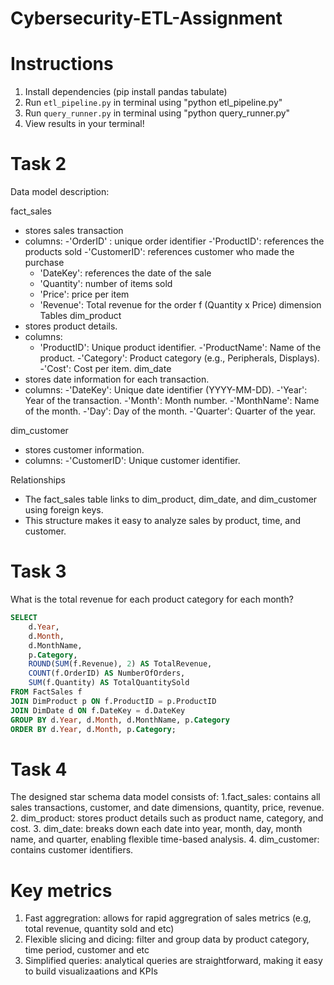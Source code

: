 # Cybersecurity-ETL-Assignment

# Instructions 

1. Install dependencies  (pip install pandas tabulate)
2. Run `etl_pipeline.py`  in terminal using "python etl_pipeline.py"
3. Run `query_runner.py` in terminal using "python query_runner.py"
4. View results in your terminal!


# Task 2

Data model description:

fact_sales
- stores sales transaction 
- columns:
    -'OrderID' : unique order identifier 
    -'ProductID': references the products sold 
    -'CustomerID': references customer who made the purchase 
    - 'DateKey': references the date of the sale 
    - 'Quantity': number of items sold 
    - 'Price': price per item 
    - 'Revenue': Total revenue for the order f
    (Quantity x Price)
dimension Tables
dim_product
- stores product details.
- columns:
  - 'ProductID': Unique product identifier.
  -'ProductName': Name of the product.
  -'Category': Product category (e.g., Peripherals, Displays).
  -'Cost': Cost per item.
dim_date
- stores date information for each transaction.
- columns:
  -'DateKey': Unique date identifier (YYYY-MM-DD).
  -'Year': Year of the transaction.
  -'Month': Month number.
  -'MonthName': Name of the month.
  -'Day': Day of the month.
  -'Quarter': Quarter of the year.

dim_customer
- stores customer information.
- columns:
  -'CustomerID': Unique customer identifier.

Relationships
- The fact_sales table links to dim_product, dim_date, and dim_customer using foreign keys.
- This structure makes it easy to analyze sales by product, time, and customer.
            
# Task 3

What is the total revenue for each product category for each month?
```sql
SELECT 
    d.Year,
    d.Month,
    d.MonthName,
    p.Category,
    ROUND(SUM(f.Revenue), 2) AS TotalRevenue,
    COUNT(f.OrderID) AS NumberOfOrders,
    SUM(f.Quantity) AS TotalQuantitySold
FROM FactSales f
JOIN DimProduct p ON f.ProductID = p.ProductID
JOIN DimDate d ON f.DateKey = d.DateKey
GROUP BY d.Year, d.Month, d.MonthName, p.Category
ORDER BY d.Year, d.Month, p.Category;
```

# Task 4

The designed star schema data model consists of:
1.fact_sales: contains all sales transactions, customer, and date dimensions, quantity, price, revenue.
2. dim_product: stores product details such as product name, category, and cost.
3. dim_date: breaks down each date into year, month, day, month name, and quarter, enabling flexible time-based analysis.
4. dim_customer: contains customer identifiers.
# Key metrics 
1. Fast aggregration: allows for rapid aggregration of sales metrics (e.g, total revenue, quantity sold and etc)
2. Flexible slicing and dicing: filter and group data by product category, time period, customer and etc 
3. Simplified queries: analytical queries are straightforward, making it easy to build visualizaations and KPIs

